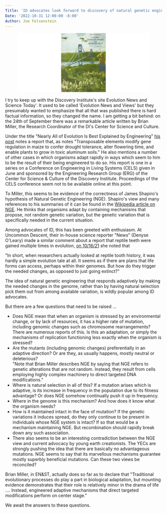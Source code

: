 ```yaml
---
Title: 'ID advocates look forward to discovery of natural genetic engineering'
Date: '2022-10-31 12:00:00 -8:00'
Author: Joe Felsenstein
---
```


<figure><img src="/uploads/2021/Tacoma_Narrows_Bridge.jpg" alt="Image of the Tacoma Narrows Bridge"/></figure>

I try to keep up with the Discovery Institute's site Evolution News and Science Today'.  It used to
be called 'Evolution News and Views' but they presumably wanted to emphasize that all that was
published there is hard factual information, so they changed the name.  I am getting a bit
behind: on the 24th of September there was a remarkable article written by Brian Miller, the Research Coordinator
of the DI's Center for Science and Culture.

Under the title "Nearly All of Evolution Is Best Explained by Engineering" [his
post](https://evolutionnews.org/2021/09/nearly-all-of-evolution-is-best-explained-by-engineering/) notes a
report that, as notes "Transposable elements modify gene regulation in maize to confer drought tolerance,
alter flowering time, and enable plants to grow in toxic aluminum soils."  He also mentions a number
of other cases in which organisms adapt rapidly in ways which seem to him to be the result
of their being engineered to do so.  His report is one in a series on a Conference on Engineering in
Living Systems (CELS) given in June and sponsored by the Engineering Research Group (ERG) of
the Center for Science &amp; Culture of the Discovery Institute.  Proceedings of the CELS conference
seem not to be available online at this point.

To Miller, this seems to be evidence of the correctness of James Shapiro's hypothesis of
Natural Genetic Engineering (NGE).  Shapiro's view and many references to his summaries of it
can be found in the [Wikipedia article on NGE](https://en.wikipedia.org/wiki/Natural_genetic_engineering).
He thinks that organisms adapt by containing mechanisms that propose, not random genetic variation, but
the genetic variation that is specifically needed in the current situation.

Among advocates of ID, this has been greeted with enthusiasm.  At Uncommon Descent, their in-house
science reporter "News" (Denyse O'Leary) made a similar comment about a report that reptile teeth
were gained multiple times in evolution, [on
10/16/21](https://uncommondescent.com/evolution/reptiles-evolved-de-evolved-re-evolved-teeth/) she noted that

"In short, when researchers actually looked at reptile tooth history, it was hardly a simple evolution tale at all. It seems as if there are plans that life forms can access, perhaps within their genomes. But how do they trigger the
needed changes, as opposed to just going extinct?"

The idea of natural genetic engineering that responds adaptively by making the needed changes in the
genome, rather than by having natural selection pick them out from among available variation, is wildly
popular among ID advocates.

But there are a few questions that need to be raised ...

<!--more-->

* Does NGE mean that when an organism is stressed by an environmental change, or by lack of
resources, it has a higher rate of mutation, including genomic changes such as chromosome
rearrangements?  There are numerous reports of this.  Is this an adaptation, or simply
the mechanisms of replication functioning less exactly when the organism is stressed?
* Are the mutants (including genomic changes) preferentially in an adaptive direction?  Or are
they, as usually happens, mostly neutral or deleterious?  
"Note that Brian Miller describes NGE by saying that
NGE refers to genetic alterations that are not random. Instead, they result from cells employing highly complex machinery to direct targeted DNA modifications."
* Where is natural selection in all of this?  If a mutation arises which is adaptive, is its
increase in frequency in the population due to its fitness advantage?  Or does NGE somehow
continually push it up in frequency.
* Where in the genome is this mechanism?  And how does it know what the organism needs?
* How is it maintained intact in the face of mutation?  If the genetic variations it induces
spread, do they only continue to be present in individuals whose NGE system is intact?  If so
that would be a mechanism maintaining NGE.  But recombination should rapidly break down any such
association.
* There also seems to be an interesting contradiction between the NGE view and current advocacy by
young earth creationists.  The YECs are strongly pushing the idea that there are basically no
advantageous mutations.  NGE seems to say that its marvellous mechanisms guarantee mostly
superbly beneficial mutations.  Can these two views be reconciled?

Brian Miller, in EN&amp;ST, actually does so far as to declare that
"Traditional evolutionary processes do play a part in biological adaptation, but mounting evidence
demonstrates that their role is relatively minor in the drama of life .... Instead, engineered
adaptive mechanisms that direct targeted modifications perform on center stage."

We await the answers to these questions.


